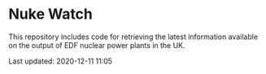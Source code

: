 # Nuke Watch

This repository includes code for retrieving the latest information available on the output of EDF nuclear power plants in the UK.

Last updated: 2020-12-11 11:05